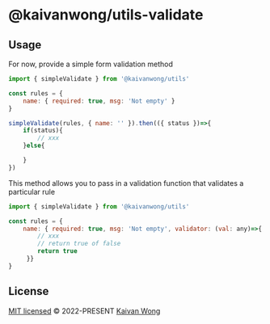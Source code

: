 # @kaivanwong/utils-validate

## Usage

For now, provide a simple form validation method

```javascript
import { simpleValidate } from '@kaivanwong/utils'

const rules = {
	name: { required: true, msg: 'Not empty' }
}

simpleValidate(rules, { name: '' }).then(({ status })=>{
	if(status){
		// xxx
	}else{

	}
})
```

This method allows you to pass in a validation function that validates a particular rule

```javascript
import { simpleValidate } from '@kaivanwong/utils'

const rules = {
	name: { required: true, msg: 'Not empty', validator: (val: any)=>{ 
		// xxx 
		// return true of false
		return true
	 }}
}
```

## License

[MIT licensed](./LICENSE) © 2022-PRESENT [Kaivan Wong](https://github.com/kaivanwong)